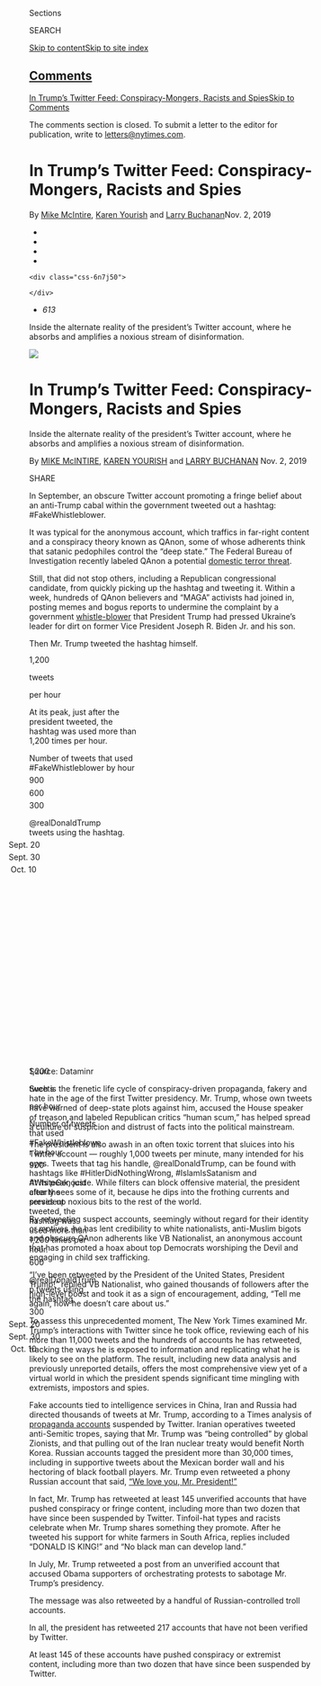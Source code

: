 <div id="app">

<div id="standalone-header">

<div class="interactive-masthead NYTAppHideMasthead css-xuu3c2 e1suatyy0">

<div class="section css-133zg39 e1suatyy2">

<div class="css-eph4ug er09x8g0">

<div class="css-6n7j50">

</div>

<span class="css-1dv1kvn">Sections</span>

<div class="css-10488qs">

<span class="css-1dv1kvn">SEARCH</span>

</div>

[Skip to content](#site-content)[Skip to site index](#site-index)

</div>

<div class="css-10698na e1huz5gh0">

</div>

</div>

</div>

<div class="css-11kjks6" role="region" data-aria-label="comments panel" tabindex="-1">

<div class="css-1h21wu5">

<div class="css-akb3vb">

<div>

<div class="css-1yip8nf">

## [Comments](#commentsContainer)

[In Trump’s Twitter Feed: Conspiracy-Mongers, Racists and Spies]()[Skip
to Comments]()

<div class="css-c32q7m">

The comments section is closed. To submit a letter to the editor for
publication, write to <letters@nytimes.com>.

</div>

</div>

<div class="css-1bxnhxc">

</div>

<div class="css-1yip8nf">

</div>

</div>

</div>

</div>

</div>

</div>

<div id="site-content" role="main">

# In Trump’s Twitter Feed: Conspiracy-Mongers, Racists and Spies

<div class="css-1vegfwe interactive-byline-container">

By [<span class="css-1baulvz" itemprop="name">Mike
McIntire</span>](https://www.nytimes.com/by/mike-mcintire),
[<span class="css-1baulvz" itemprop="name">Karen
Yourish</span>](https://www.nytimes.com/by/karen-yourish) and
[<span class="css-1baulvz last-byline" itemprop="name">Larry
Buchanan</span>](https://www.nytimes.com/by/larry-buchanan)Nov. 2, 2019

</div>

<div id="interactive-standalone-sharetools" class="css-wkcogx">

<div>

<div class="interactive-sharetools css-9z2bwm" role="toolbar" data-aria-label="Social Media Share buttons, Save button, and Comments Panel with current comment count" data-testid="share-tools">

  - 
  - 
  - 
  - 
    
    <div class="css-6n7j50">
    
    </div>

  - *<span class="css-1dtr3u3">613</span>*

</div>

</div>

</div>

Inside the alternate reality of the president’s Twitter account, where
he absorbs and amplifies a noxious stream of disinformation.

<div id="trump-twitter-disinformation" class="section css-l08pwh interactive-minimal interactive-content interactive-size-medium">

<div class="css-17ih8de interactive-body">

<div class="rad-article" data-slug="02darktweets">

<div class="rad-cover stacked-cover">

![](https://static01.nyt.com/newsgraphics/2019/10/26/trump-tweet-rad/75b9742ba425e1d2c385377566b485f4687a4c30/trumptweet.gif)

# In Trump’s Twitter Feed: Conspiracy-Mongers, Racists and Spies

Inside the alternate reality of the president’s Twitter account, where
he absorbs and amplifies a noxious stream of disinformation.

<div class="interactive-byline-container">

<span itemprop="name">By [MIKE
McINTIRE](https://www.nytimes.com/by/mike-mcintire), [KAREN
YOURISH](https://www.nytimes.com/by/karen-yourish) and [LARRY
BUCHANAN](https://www.nytimes.com/by/larry-buchanan)</span> Nov. 2, 2019

</div>

<span>SHARE</span>

</div>

<div id="container" class="rad-story-body">

In September, an obscure Twitter account promoting a fringe belief about
an anti-Trump cabal within the government tweeted out a hashtag:
\#FakeWhistleblower.

It was typical for the anonymous account, which traffics in far-right
content and a conspiracy theory known as QAnon, some of whose adherents
think that satanic pedophiles control the “deep state.” The Federal
Bureau of Investigation recently labeled QAnon a potential [domestic
terror
threat](https://news.yahoo.com/fbi-documents-conspiracy-theories-terrorism-160000507.html).

Still, that did not stop others, including a Republican congressional
candidate, from quickly picking up the hashtag and tweeting it. Within a
week, hundreds of QAnon believers and “MAGA” activists had joined in,
posting memes and bogus reports to undermine the complaint by a
government
[whistle-blower](https://www.nytimes.com/2019/09/27/podcasts/the-daily/whistleblower-complaint-trump-maguire.html?searchResultPosition=34)
that President Trump had pressed Ukraine’s leader for dirt on former
Vice President Joseph R. Biden Jr. and his son.

Then Mr. Trump tweeted the hashtag himself.

<div id="interactive-trumptweets-fakewhistleblower-chart" class="rad-interactive full_bleed story" data-slug="trumptweets-fakewhistleblower-chart">

<div class="rad-interactive-wrapper">

<div class="g-story g-freebird g-max-limit" data-preview-slug="2019-03-10-vi-freebird">

<div id="embed-fakewhistle-blower" class="g-container">

<div class="g-asset g-graphic" style="max-width: 1050px">

<div id="g-fake-whistleblower-chart-box" class="ai2html">

<div id="g-fake-whistleblower-chart-Artboard_1" class="g-artboard" style="width:960px; height:355.99992px;" data-aspect-ratio="2.697" data-min-width="960">

<div style="">

</div>

![](data:image/gif;base64,R0lGODlhCgAKAIAAAB8fHwAAACH5BAEAAAAALAAAAAAKAAoAAAIIhI+py+0PYysAOw==)

<div id="g-ai0-1" class="g-Layer_1 g-aiAbs g-aiPointText" style="top:12.2376%;margin-top:-25.6px;left:94.5669%;width:72px;">

1,200

tweets

per hour

</div>

<div id="g-ai0-2" class="g-Layer_1 g-aiAbs" style="top:19.1011%;left:50.5368%;width:20.9375%;">

At its peak, just after the president tweeted, the hashtag was used more
than 1,200 times per hour.

</div>

<div id="g-ai0-3" class="g-Layer_1 g-aiAbs" style="top:18.8202%;left:10.3858%;width:24.4792%;">

Number of tweets that used \#FakeWhistleblower by hour

</div>

<div id="g-ai0-4" class="g-Layer_1 g-aiAbs g-aiPointText" style="top:28.5859%;margin-top:-8.8px;left:94.567%;width:46px;">

900

</div>

<div id="g-ai0-5" class="g-Layer_1 g-aiAbs g-aiPointText" style="top:49.6533%;margin-top:-8.8px;left:94.567%;width:46px;">

600

</div>

<div id="g-ai0-6" class="g-Layer_1 g-aiAbs g-aiPointText" style="top:70.7207%;margin-top:-8.8px;left:94.567%;width:46px;">

300

</div>

<div id="g-ai0-7" class="g-Layer_1 g-aiAbs" style="top:70.7865%;right:62.2916%;width:18.0208%;">

@realDonaldTrump tweets using the hashtag.

</div>

<div id="g-ai0-8" class="g-Layer_1 g-aiAbs g-aiPointText" style="top:97.687%;margin-top:-8.8px;left:5.316%;margin-left:-36.5px;width:73px;">

Sept. 20

</div>

<div id="g-ai0-9" class="g-Layer_1 g-aiAbs g-aiPointText" style="top:97.687%;margin-top:-8.8px;left:43.4541%;margin-left:-36.5px;width:73px;">

Sept. 30

</div>

<div id="g-ai0-10" class="g-Layer_1 g-aiAbs g-aiPointText" style="top:97.687%;margin-top:-8.8px;left:81.6964%;margin-left:-33px;width:66px;">

Oct. 10

</div>

</div>

<div id="g-fake-whistleblower-chart-Artboard_1_copy" class="g-artboard" style="max-width: 300px;max-height: 360px" data-aspect-ratio="0.832" data-min-width="0" data-max-width="959">

<div style="padding: 0 0 120.1439% 0;">

</div>

![](data:image/gif;base64,R0lGODlhCgAKAIAAAB8fHwAAACH5BAEAAAAALAAAAAAKAAoAAAIIhI+py+0PYysAOw==)

<div id="g-ai1-1" class="g-Layer_1 g-aiAbs g-aiPointText" style="top:11.6103%;margin-top:-23.8px;left:83.263%;width:68px;">

1,200

tweets

per hour

</div>

<div id="g-ai1-2" class="g-Layer_1 g-aiAbs" style="top:5.2715%;left:0.0333%;width:43%;">

Number of tweets that used \#FakeWhistleblower by hour

</div>

<div id="g-ai1-3" class="g-Layer_1 g-aiAbs g-aiPointText" style="top:28.0905%;margin-top:-8.2px;left:83.263%;width:44px;">

900

</div>

<div id="g-ai1-4" class="g-Layer_1 g-aiAbs" style="top:26.9122%;left:0.0333%;width:37.6667%;">

At its peak, just after the president tweeted, the hashtag was used more
than 1,200 times per hour.

</div>

<div id="g-ai1-5" class="g-Layer_1 g-aiAbs g-aiPointText" style="top:48.8989%;margin-top:-8.2px;left:83.263%;width:44px;">

600

</div>

<div id="g-ai1-6" class="g-Layer_1 g-aiAbs" style="top:66.5868%;left:0.0333%;width:39.6667%;">

@realDonaldTrump tweets using the hashtag.

</div>

<div id="g-ai1-7" class="g-Layer_1 g-aiAbs g-aiPointText" style="top:69.7072%;margin-top:-8.2px;left:83.263%;width:44px;">

300

</div>

<div id="g-ai1-8" class="g-Layer_1 g-aiAbs g-aiPointText" style="top:96.4858%;margin-top:-8.8px;left:8.8411%;margin-left:-36.5px;width:73px;">

Sept. 20

</div>

<div id="g-ai1-9" class="g-Layer_1 g-aiAbs g-aiPointText" style="top:96.4858%;margin-top:-8.8px;left:49.3708%;margin-left:-36.5px;width:73px;">

Sept. 30

</div>

<div id="g-ai1-10" class="g-Layer_1 g-aiAbs g-aiPointText" style="top:96.4858%;margin-top:-8.8px;left:90.0104%;margin-left:-33px;width:66px;">

Oct. 10

</div>

</div>

</div>

</div>

</div>

</div>

<div class="rad-caption">

Source: Dataminr

</div>

</div>

</div>

Such is the frenetic life cycle of conspiracy-driven propaganda, fakery
and hate in the age of the first Twitter presidency. Mr. Trump, whose
own tweets have warned of deep-state plots against him, accused the
House speaker of treason and labeled Republican critics “human scum,”
has helped spread a culture of suspicion and distrust of facts into the
political mainstream.

The president is also awash in an often toxic torrent that sluices into
his Twitter account — roughly 1,000 tweets per minute, many intended for
his eyes. Tweets that tag his handle, @realDonaldTrump, can be found
with hashtags like \#HitlerDidNothingWrong, \#IslamIsSatanism and
\#WhiteGenocide. While filters can block offensive material, the
president clearly sees some of it, because he dips into the frothing
currents and serves up noxious bits to the rest of the world.

By retweeting suspect accounts, seemingly without regard for their
identity or motives, he has lent credibility to white nationalists,
anti-Muslim bigots and obscure QAnon adherents like VB Nationalist, an
anonymous account that has promoted a hoax about top Democrats
worshiping the Devil and engaging in child sex trafficking.

<div class="g-ad rad-ad-wrapper">

<div class="place-ad" data-slot-id="mid5" data-position="mid">

</div>

</div>

“I’ve been retweeted by the President of the United States, President
Trump\!” replied VB Nationalist, who gained thousands of followers after
the high-level boost and took it as a sign of encouragement, adding,
“Tell me again, how he doesn’t care about us.”

To assess this unprecedented moment, The New York Times examined Mr.
Trump’s interactions with Twitter since he took office, reviewing each
of his more than 11,000 tweets and the hundreds of accounts he has
retweeted, tracking the ways he is exposed to information and
replicating what he is likely to see on the platform. The result,
including new data analysis and previously unreported details, offers
the most comprehensive view yet of a virtual world in which the
president spends significant time mingling with extremists, impostors
and spies.

Fake accounts tied to intelligence services in China, Iran and Russia
had directed thousands of tweets at Mr. Trump, according to a Times
analysis of [propaganda
accounts](https://about.twitter.com/en_us/values/elections-integrity.html#data)
suspended by Twitter. Iranian operatives tweeted anti-Semitic tropes,
saying that Mr. Trump was “being controlled” by global Zionists, and
that pulling out of the Iran nuclear treaty would benefit North Korea.
Russian accounts tagged the president more than 30,000 times, including
in supportive tweets about the Mexican border wall and his hectoring of
black football players. Mr. Trump even retweeted a phony Russian account
that said, [“We love you, Mr.
President\!”](https://www.tennessean.com/story/news/politics/2017/10/18/twitter-suspends-fake-tennessee-gop-account-later-linked-russian-troll-farm/776937001/)

In fact, Mr. Trump has retweeted at least 145 unverified accounts that
have pushed conspiracy or fringe content, including more than two dozen
that have since been suspended by Twitter. Tinfoil-hat types and racists
celebrate when Mr. Trump shares something they promote. After he tweeted
his support for white farmers in South Africa, replies included “DONALD
IS KING\!” and “No black man can develop land.”

<div id="interactive-trumptweets-rt-accounts" class="rad-interactive full_bleed story" data-slug="trumptweets-rt-accounts">

<div class="rad-interactive-wrapper">

<div class="g-story g-freebird g-max-limit" data-preview-slug="2019-03-10-vi-freebird">

<div id="embed-rts" class="g-container">

<div id="g-scrolltweets" class="g-asset g-scrollingslides g-asset-width-large" style="">

<div class="g-scrollinggraphic_wrapper g-scrollingtype-scrollingslides g-align-bottom g-theme-blackonwhite g-stepper-stepper g-scrollingslides-effect-fade g-fullheight-nofullheight" data-_scrollinggraphic_type="scrollingslides" data-_scrollinggraphic_debug="false" data-_scrollinggraphic_autoactivate="true" data-_scrollinggraphic_disableafter="false" data-_scrollinggraphic_trigger="80%" data-_scrollinggraphic_align="bottom" data-_scrollinggraphic_theme="blackonwhite" data-_scrollinggraphic_stepper="true" data-_scrollingslides_duration="false" data-_scrollingslides_effect="fade" data-_scrollingslides_ratio="0" data-_scrollingslides_fullheight="false">

<div class="g-scrollinggraphic_items">

<div id="g-scrolltweets-item-0" class="g-scrollinggraphic_item g-scrollinggraphic_item-0" data-_scrollingslides_hasfragment="true" data-_scrollingslides_hasimage="false">

<div class="g-scrollinggraphic_copy">

In July, Mr. Trump retweeted a post from an unverified account that
accused Obama supporters of orchestrating protests to sabotage Mr.
Trump’s presidency.

</div>

</div>

<div id="g-scrolltweets-item-1" class="g-scrollinggraphic_item g-scrollinggraphic_item-1" data-_scrollingslides_hasfragment="true" data-_scrollingslides_hasimage="false">

<div class="g-scrollinggraphic_copy">

The message was also retweeted by a handful of Russian-controlled troll
accounts.

</div>

</div>

<div id="g-scrolltweets-item-2" class="g-scrollinggraphic_item g-scrollinggraphic_item-2" data-_scrollingslides_hasfragment="true" data-_scrollingslides_hasimage="false">

<div class="g-scrollinggraphic_copy">

In all, the president has retweeted 217 accounts that have not been
verified by Twitter.

</div>

</div>

<div id="g-scrolltweets-item-3" class="g-scrollinggraphic_item g-scrollinggraphic_item-3" data-_scrollingslides_hasfragment="true" data-_scrollingslides_hasimage="false">

<div class="g-scrollinggraphic_copy">

At least 145 of these accounts have pushed conspiracy or extremist
content, including more than two dozen that have since been suspended by
Twitter.

</div>

</div>

</div>

<div class="g-scrollinggraphic_sticky">

<div class="g-scrollinggraphic_graphic">

<div class="g-scrollingslides_slides">

<div class="g-scrollingslides_slideposition g-dependents">

<div class="g-scrollingslides_slide g-dependent" type="graphic">

<div class="g-asset_inner">

<div id="g-rt-big-to-small-step1-box" class="ai2html">

<div id="g-rt-big-to-small-step1-960" class="g-artboard" style="min-width: 960px;" data-aspect-ratio="1.371" data-min-width="960">

<div style="padding: 0 0 72.9167% 0;">

</div>

![](data:image/gif;base64,R0lGODlhCgAKAIAAAB8fHwAAACH5BAEAAAAALAAAAAAKAAoAAAIIhI+py+0PYysAOw==)

</div>

<div id="g-rt-big-to-small-step1-600" class="g-artboard" style="max-width: 959px;max-height: 959px" data-aspect-ratio="1" data-min-width="0" data-max-width="959">

<div style="padding: 0 0 100% 0;">

</div>

![](data:image/gif;base64,R0lGODlhCgAKAIAAAB8fHwAAACH5BAEAAAAALAAAAAAKAAoAAAIIhI+py+0PYysAOw==)

</div>

</div>

</div>

</div>

<div class="g-scrollingslides_slide g-dependent" type="graphic">

<div class="g-asset_inner">

<div id="g-rt-big-to-small-step2-box" class="ai2html">

<div id="g-rt-big-to-small-step2-960" class="g-artboard" style="min-width: 960px;" data-aspect-ratio="1.369" data-min-width="960">

<div style="padding: 0 0 73.0208% 0;">

</div>

![](data:image/gif;base64,R0lGODlhCgAKAIAAAB8fHwAAACH5BAEAAAAALAAAAAAKAAoAAAIIhI+py+0PYysAOw==)

</div>

<div id="g-rt-big-to-small-step2-600" class="g-artboard" style="max-width: 959px;max-height: 959px" data-aspect-ratio="1" data-min-width="0" data-max-width="959">

<div style="padding: 0 0 100% 0;">

</div>

![](data:image/gif;base64,R0lGODlhCgAKAIAAAB8fHwAAACH5BAEAAAAALAAAAAAKAAoAAAIIhI+py+0PYysAOw==)

</div>

</div>

</div>

</div>

<div class="g-scrollingslides_slide g-dependent" type="graphic">

<div class="g-asset_inner">

<div id="g-rt-big-to-small-step3-box" class="ai2html">

<div id="g-rt-big-to-small-step3-960" class="g-artboard" style="min-width: 960px;" data-aspect-ratio="1.371" data-min-width="960">

<div style="padding: 0 0 72.9167% 0;">

</div>

![](data:image/gif;base64,R0lGODlhCgAKAIAAAB8fHwAAACH5BAEAAAAALAAAAAAKAAoAAAIIhI+py+0PYysAOw==)

</div>

<div id="g-rt-big-to-small-step3-600" class="g-artboard" style="max-width: 959px;max-height: 959px" data-aspect-ratio="1" data-min-width="0" data-max-width="959">

<div style="padding: 0 0 100% 0;">

</div>

![](data:image/gif;base64,R0lGODlhCgAKAIAAAB8fHwAAACH5BAEAAAAALAAAAAAKAAoAAAIIhI+py+0PYysAOw==)

</div>

</div>

</div>

</div>

<div class="g-scrollingslides_slide g-dependent" type="graphic">

<div class="g-asset_inner">

<div id="g-rt-big-to-small-step4-box" class="ai2html">

<div id="g-rt-big-to-small-step4-960" class="g-artboard" style="min-width: 960px;" data-aspect-ratio="1.371" data-min-width="960">

<div style="padding: 0 0 72.9167% 0;">

</div>

![](data:image/gif;base64,R0lGODlhCgAKAIAAAB8fHwAAACH5BAEAAAAALAAAAAAKAAoAAAIIhI+py+0PYysAOw==)

</div>

<div id="g-rt-big-to-small-step4-600" class="g-artboard" style="max-width: 959px;max-height: 959px" data-aspect-ratio="1" data-min-width="0" data-max-width="959">

<div style="padding: 0 0 100% 0;">

</div>

![](data:image/gif;base64,R0lGODlhCgAKAIAAAB8fHwAAACH5BAEAAAAALAAAAAAKAAoAAAIIhI+py+0PYysAOw==)

</div>

</div>

</div>

</div>

</div>

</div>

</div>

  - 
  - 
  - 
  - 

</div>

</div>

</div>

</div>

</div>

<div class="rad-caption">

</div>

</div>

</div>

The president gets some of his questionable material on Twitter from the
47 accounts he follows that show up in his feed, a [curated
timeline](https://help.twitter.com/en/using-twitter/twitter-timeline) of
tweets that come mostly from his family, celebrities, Fox News hosts and
Republican politicians, some of whom in turn follow Twitter accounts
that promote QAnon or express anti-Islam or white nationalist views.

QAnon-related accounts have potentially migrated to the president’s
iPhone courtesy of retweets by [Donald Trump
Jr.](https://twitter.com/DonaldJTrumpJr?ref_src=twsrc%5Egoogle%7Ctwcamp%5Eserp%7Ctwgr%5Eauthor),
the Fox News anchor [Maria
Bartiromo](https://www.foxbusiness.com/person/b/maria-bartiromo) and the
conservative commentator [Eric
Bolling](https://static.macmillan.com/static/smp/eric-bolling/), all of
whom Mr. Trump follows. The younger Mr. Trump has also retweeted Russian
intelligence operatives pushing divisive stories about immigration and
voter fraud.

<div id="interactive-ten_gop_embed" class="rad-interactive large story" data-slug="ten_gop_embed">

<div class="rad-interactive-wrapper">

<div class="g-story g-freebird g-max-limit" data-preview-slug="2019-03-10-vi-freebird">

<div id="embed-ten-gop" class="g-container">

<div class="g-asset g-graphic" style="max-width: 1050px">

<div id="g-ten_gop-box" class="ai2html">

<div id="g-ten_gop-Artboard_1" class="g-artboard" style="width:600px; height:380px;" data-aspect-ratio="1.579" data-min-width="600">

<div style="">

</div>

![](data:image/gif;base64,R0lGODlhCgAKAIAAAB8fHwAAACH5BAEAAAAALAAAAAAKAAoAAAIIhI+py+0PYysAOw==)

<div id="g-ai0-1" class="g-Layer_1 g-aiAbs" style="top:2.3684%;left:53%;margin-left:-28.8333%;width:57.6667%;">

Mr. Trump retweeted the account @10\_gop, which was run by Russian
intelligence and was later banned by Twitter.

</div>

</div>

<div id="g-ten_gop-Artboard_1_copy" class="g-artboard" style="max-width: 325px;max-height: 423px" data-aspect-ratio="0.768" data-min-width="0" data-max-width="599">

<div style="padding: 0 0 130.1538% 0;">

</div>

![](data:image/gif;base64,R0lGODlhCgAKAIAAAB8fHwAAACH5BAEAAAAALAAAAAAKAAoAAAIIhI+py+0PYysAOw==)

<div id="g-ai1-1" class="g-Layer_1 g-aiAbs" style="top:2.3641%;left:50%;margin-left:-35.6923%;width:71.3846%;">

Mr. Trump retweeted the account @10\_gop, which was run by Russian
intelligence and was later banned by Twitter.

</div>

</div>

</div>

</div>

</div>

</div>

<div class="rad-caption">

Source: Twitter

</div>

</div>

</div>

Trolls and fringe elements quickly figured out that the best way to
reach Mr. Trump is to appeal to his ego. Last year, an anonymous account
with a profile photo of the actor Kurt Russell and posts promoting QAnon
tagged Mr. Trump in a tweet, declaring, “You’re the greatest President
of my lifetime, Sir.” It was not really Mr. Russell, but Mr. Trump
retweeted it with a “Thank you\!,” helping the account add 2,900
followers that day, before Twitter eventually suspended it.

<div class="g-ad rad-ad-wrapper">

<div class="place-ad" data-slot-id="mid6" data-position="mid">

</div>

</div>

Authentic or not, the most fervent MAGA and QAnon accounts — at least
23,000 of his followers have QAnon references in their profiles — form a
dependable Greek chorus that exploits the tricks of the medium to
amplify the president’s message. Mr. Trump benefits from the activism of
his online supporters and the platform’s algorithms, which tend to
reward the most partisan content within digital communities.

But the constant exposure to the worst elements of social media poses
risks. [Clint Watts](https://www.fpri.org/contributor/clint-watts/), a
former F.B.I. agent and a cybersecurity expert who studies propaganda
campaigns on social media, said the time Mr. Trump spent on Twitter
“gives you an amazing opportunity to game the president.”

“You are very clearly capable of using Twitter to entice and influence
this president,” he said. “You can distort the guy’s views from your
house.”

<div id="interactive-trump-feed" class="rad-interactive small story" data-slug="trump-feed">

<div class="rad-interactive-wrapper">

<div class="g-story g-freebird g-max-limit" data-preview-slug="2019-03-10-vi-freebird">

<div class="g-asset g-svelte g-asset-width-bleed" style="">

<div class="g-svelte" data-component="1">

<div class="svelte-j655b0" slot="background">

<div class="background svelte-nv23fj">

<div class="phone-container svelte-nv23fj">

<div class="phone svelte-nv23fj">

<div class="viewport svelte-nv23fj">

<div>

<span class="retweet svelte-7lznvq" style="background-image: url(https://static01.nyt.com/newsgraphics/2019/10/11/trump-feed-dynamic/1c32f8a7df2eca3a6211f6e7fae2366d14ba7834/rt-icon.png);">Ann
Coulter Retweeted</span>

<span class="avatar svelte-7lznvq">
![](https://static01.nyt.com/newsgraphics/2019/10/11/trump-feed-dynamic/1c32f8a7df2eca3a6211f6e7fae2366d14ba7834/images/users/JaydaBF.jpg)
</span>

## Jayda Fransen <span class="small">@JaydaBF</span>

<div class="tweet-content svelte-7lznvq">

VIDEO: Muslim Destroys a Statue of Virgin Mary\!

</div>

<div class="tweet-media svelte-7lznvq">

![](https://static01.nyt.com/newsgraphics/2019/10/11/trump-feed-dynamic/1c32f8a7df2eca3a6211f6e7fae2366d14ba7834/images/jaydabf-virgin-mary.jpg)

</div>

<div class="buttons">

</div>

</div>

<div>

<span class="retweet svelte-7lznvq" style="background-image: url(https://static01.nyt.com/newsgraphics/2019/10/11/trump-feed-dynamic/1c32f8a7df2eca3a6211f6e7fae2366d14ba7834/rt-icon.png);">Ann
Coulter Retweeted</span>

<span class="avatar svelte-7lznvq">
![](https://static01.nyt.com/newsgraphics/2019/10/11/trump-feed-dynamic/1c32f8a7df2eca3a6211f6e7fae2366d14ba7834/images/users/JaydaBF.jpg)
</span>

## Jayda Fransen <span class="small">@JaydaBF</span>

<div class="tweet-content svelte-7lznvq">

VIDEO: Islamist mob pushes teenage boy off roof and beats him to death\!

</div>

<div class="tweet-media svelte-7lznvq">

![](https://static01.nyt.com/newsgraphics/2019/10/11/trump-feed-dynamic/1c32f8a7df2eca3a6211f6e7fae2366d14ba7834/images/jaydabf-boy-roof.jpg)

</div>

<div class="buttons">

</div>

</div>

<div>

<span class="retweet svelte-7lznvq" style="background-image: url(https://static01.nyt.com/newsgraphics/2019/10/11/trump-feed-dynamic/1c32f8a7df2eca3a6211f6e7fae2366d14ba7834/rt-icon.png);">Ann
Coulter Retweeted</span>

<span class="avatar svelte-7lznvq">
![](https://static01.nyt.com/newsgraphics/2019/10/11/trump-feed-dynamic/1c32f8a7df2eca3a6211f6e7fae2366d14ba7834/images/users/JaydaBF.jpg)
</span>

## Jayda Fransen <span class="small">@JaydaBF</span>

<div class="tweet-content svelte-7lznvq">

VIDEO: Muslim migrant beats up Dutch boy on crutches\!

</div>

<div class="tweet-media svelte-7lznvq">

![](https://static01.nyt.com/newsgraphics/2019/10/11/trump-feed-dynamic/1c32f8a7df2eca3a6211f6e7fae2366d14ba7834/images/jaydabf-crutches.jpg)

</div>

<div class="buttons">

</div>

</div>

<div>

<span class="retweet svelte-7lznvq" style="background-image: url(https://static01.nyt.com/newsgraphics/2019/10/11/trump-feed-dynamic/1c32f8a7df2eca3a6211f6e7fae2366d14ba7834/rt-icon.png);">Ronna
McDaniel Retweeted</span>

<span class="avatar svelte-7lznvq">
![](https://static01.nyt.com/newsgraphics/2019/10/11/trump-feed-dynamic/1c32f8a7df2eca3a6211f6e7fae2366d14ba7834/images/users/DonaldJTrumpJr.jpg)
</span>

## Donald Trump Jr. <span class="small">@DonaldJTrumpJr</span>

<div class="tweet-content svelte-7lznvq">

My latest OP-Ed on Tech Censorship check it out and RT. Conservatives
face a tough fight as Big Tech's censorship expands | TheHill

</div>

<div class="buttons">

</div>

</div>

<div>

<span class="retweet svelte-7lznvq" style="background-image: url(https://static01.nyt.com/newsgraphics/2019/10/11/trump-feed-dynamic/1c32f8a7df2eca3a6211f6e7fae2366d14ba7834/rt-icon.png);">Lara
Trump Retweeted</span>

<span class="avatar svelte-7lznvq">
![](https://static01.nyt.com/newsgraphics/2019/10/11/trump-feed-dynamic/1c32f8a7df2eca3a6211f6e7fae2366d14ba7834/images/users/jepence.jpg)
</span>

## John Pence <span class="small">@jepence</span>

<div class="tweet-content svelte-7lznvq">

[@TeamTrump](https://www.twitter.com/TeamTrump) and
[@GOP](https://www.twitter.com/GOP) are working hard for all Americans.
Thank you [@AmbrosioU23](https://www.twitter.com/AmbrosioU23) of
[@AlPuntoFL](https://www.twitter.com/AlPuntoFL) for allowing me to share
this message in Español.
[\#Trump2020](https://twitter.com/search?q=%23Trump2020)

</div>

<div class="buttons">

</div>

</div>

<div>

<span class="avatar svelte-7lznvq">
![](https://static01.nyt.com/newsgraphics/2019/10/11/trump-feed-dynamic/1c32f8a7df2eca3a6211f6e7fae2366d14ba7834/images/users/WhiteHouse.jpg)
</span>

## The White House <span class="small">@WhiteHouse</span>

<div class="tweet-content svelte-7lznvq">

Americans deserve to know who is trying to come into our country.

</div>

<div class="tweet-media svelte-7lznvq">

![](https://pbs.twimg.com/media/D15VlrvXgAANvUB.jpg)

</div>

<div class="buttons">

</div>

</div>

<div>

<span class="avatar svelte-7lznvq">
![](https://static01.nyt.com/newsgraphics/2019/10/11/trump-feed-dynamic/1c32f8a7df2eca3a6211f6e7fae2366d14ba7834/images/users/seanhannity.jpg)
</span>

## Sean Hannity <span class="small">@seanhannity</span>

<div class="tweet-content svelte-7lznvq">

KEVIN McCARTHY: GOP Lawmakers ‘Destroyed’ Impeachment Inquiry Witness
Claims ‘In 90 Seconds’

</div>

<div class="buttons">

</div>

</div>

<div>

<span class="avatar svelte-7lznvq">
![](https://static01.nyt.com/newsgraphics/2019/10/11/trump-feed-dynamic/1c32f8a7df2eca3a6211f6e7fae2366d14ba7834/images/users/tuckercarlson.jpg)
</span>

## Tucker Carlson <span class="small">@tuckercarlson</span>

<div class="tweet-content svelte-7lznvq">

TONIGHT: Tucker Carlson Tonight confronted Nancy Pelosi about the Russia
Hoax + Tucker’s exclusive interview with Donald Trump Jr. see you at 8pm
EST\!

</div>

<div class="buttons">

</div>

</div>

<div>

<span class="avatar svelte-7lznvq">
![](https://static01.nyt.com/newsgraphics/2019/10/11/trump-feed-dynamic/1c32f8a7df2eca3a6211f6e7fae2366d14ba7834/images/users/IngrahamAngle.jpg)
</span>

## Laura Ingraham <span class="small">@IngrahamAngle</span>

<div class="tweet-content svelte-7lznvq">

Totally agree—a sign of weakness would be a trigger-happy reaction to
the drone strike.
[@realDonaldTrump](https://www.twitter.com/realDonaldTrump)’s right.

</div>

<div class="quote-tweet svelte-7lznvq">

<span class="avatar svelte-7lznvq">
![](https://static01.nyt.com/newsgraphics/2019/10/11/trump-feed-dynamic/1c32f8a7df2eca3a6211f6e7fae2366d14ba7834/images/users/realDonaldTrump.jpg)
</span>

## Donald J. Trump <span class="small">@realDonaldTrump</span>

<div class="tweet-content svelte-7lznvq">

No Lindsey, it was a sign of strength that some people just don’t
understand\!

</div>

<div class="buttons">

</div>

</div>

<div class="buttons">

</div>

</div>

<div>

<span class="retweet svelte-7lznvq" style="background-image: url(https://static01.nyt.com/newsgraphics/2019/10/11/trump-feed-dynamic/1c32f8a7df2eca3a6211f6e7fae2366d14ba7834/rt-icon.png);">Jesse
Watters Retweeted</span>

<span class="avatar svelte-7lznvq">
![](https://static01.nyt.com/newsgraphics/2019/10/11/trump-feed-dynamic/1c32f8a7df2eca3a6211f6e7fae2366d14ba7834/images/users/Mediaite.jpg)
</span>

## Mediaite <span class="small">@Mediaite</span>

<div class="tweet-content svelte-7lznvq">

Fox News' Jesse Watters: ’So Irresponsible' of the Media to Link Actions
of ‘Lunatic’ Shooter to Trump

</div>

<div class="buttons">

</div>

</div>

<div>

<span class="avatar svelte-7lznvq">
![](https://static01.nyt.com/newsgraphics/2019/10/11/trump-feed-dynamic/1c32f8a7df2eca3a6211f6e7fae2366d14ba7834/images/users/WhiteHouse.jpg)
</span>

## The White House <span class="small">@WhiteHouse</span>

<div class="tweet-content svelte-7lznvq">

Drug overdoses are now the leading cause of death for Americans under
the age of 55. Our southern border has become the main entry point for
these lethal drugs. The crisis on our border doesn't stay there. It is a
crisis across our nation.

</div>

<div class="tweet-media svelte-7lznvq">

![](https://pbs.twimg.com/media/D15NuUmWwAIFxVG.png)

</div>

<div class="buttons">

</div>

</div>

<div>

<span class="retweet svelte-7lznvq" style="background-image: url(https://static01.nyt.com/newsgraphics/2019/10/11/trump-feed-dynamic/1c32f8a7df2eca3a6211f6e7fae2366d14ba7834/rt-icon.png);">Diamond
and Silk® Retweeted</span>

<span class="avatar svelte-7lznvq">
![](https://static01.nyt.com/newsgraphics/2019/10/11/trump-feed-dynamic/1c32f8a7df2eca3a6211f6e7fae2366d14ba7834/images/users/LaraLeaTrump.jpg)
</span>

## Lara Trump <span class="small">@LaraLeaTrump</span>

<div class="tweet-content svelte-7lznvq">

We
[\#StandWithJeanine](https://twitter.com/search?q=%23StandWithJeanine)
[@JudgeJeanine](https://www.twitter.com/JudgeJeanine)

</div>

<div class="quote-tweet svelte-7lznvq">

<span class="avatar svelte-7lznvq">
![](https://static01.nyt.com/newsgraphics/2019/10/11/trump-feed-dynamic/1c32f8a7df2eca3a6211f6e7fae2366d14ba7834/images/users/EricTrump.jpg)
</span>

## Eric Trump <span class="small">@EricTrump</span>

<div class="tweet-content svelte-7lznvq">

I have known [@JudgeJeanine](https://www.twitter.com/JudgeJeanine) for
nearly 30 years. She is an amazing person and talent. This is nothing
more than manufactured outrage intended to silence conservative voice.
Frankly it’s very sad.

</div>

<div class="buttons">

</div>

</div>

<div class="buttons">

</div>

</div>

<div>

<span class="avatar svelte-7lznvq">
![](https://static01.nyt.com/newsgraphics/2019/10/11/trump-feed-dynamic/1c32f8a7df2eca3a6211f6e7fae2366d14ba7834/images/users/BiglyPrez.jpg)
</span>

## Donald J. Trumpᵖᵃʳᵒᵈʸ <span class="small">@BiglyPrez</span>

<div class="tweet-content svelte-7lznvq">

Regardless of what the Mueller report shows,
[@realDonaldTrump](https://www.twitter.com/realDonaldTrump) is still the
worst president in history.

</div>

<div class="buttons">

</div>

</div>

<div>

<span class="avatar svelte-7lznvq">
![](https://static01.nyt.com/newsgraphics/2019/10/11/trump-feed-dynamic/1c32f8a7df2eca3a6211f6e7fae2366d14ba7834/images/users/AmneUfll.jpg)
</span>

## Ufll Amne <span class="small">@AmneUfll</span>

<div class="tweet-content svelte-7lznvq">

[@realDonaldTrump](https://www.twitter.com/realDonaldTrump) Keep up the
good work President Trump. Now can we please adress the white genocide
that is happening in this country and the west? I cant believe all of
the durogatory messages here. These disgusting people are anti-white,
anti-west, and anti-christian. Reverse the replacement.

</div>

<div class="buttons">

</div>

</div>

<div>

<span class="avatar svelte-7lznvq">
![](https://static01.nyt.com/newsgraphics/2019/10/11/trump-feed-dynamic/1c32f8a7df2eca3a6211f6e7fae2366d14ba7834/images/users/RCWFAMERICAN.jpg)
</span>

## OffTheGrid <span class="small">@RCWFAMERICAN</span>

<div class="tweet-content svelte-7lznvq">

If [@realDonaldTrump](https://www.twitter.com/realDonaldTrump) Says No
Muslim Or Illegal is Allowed To Run For Political Office, Would You
Support Him?

</div>

<div class="buttons">

</div>

</div>

<div>

<span class="avatar svelte-7lznvq">
![](https://static01.nyt.com/newsgraphics/2019/10/11/trump-feed-dynamic/1c32f8a7df2eca3a6211f6e7fae2366d14ba7834/images/users/GodChoseTrump77.jpg)
</span>

## TrumpLover2020 <span class="small">@GodChoseTrump77</span>

<div class="tweet-content svelte-7lznvq">

[@realDonaldTrump](https://www.twitter.com/realDonaldTrump) God bless
you and your beautiful family Sir. Enjoy your weekend. You deserve it.
Please get some rest. The best is yet to come. Prayers for your
continued safety and strength. We love you.
[\#BestPresidentEver](https://twitter.com/search?q=%23BestPresidentEver)

</div>

<div class="buttons">

</div>

</div>

<div>

<span class="avatar svelte-7lznvq">
![](https://static01.nyt.com/newsgraphics/2019/10/11/trump-feed-dynamic/1c32f8a7df2eca3a6211f6e7fae2366d14ba7834/images/users/WhiteGenocideTM.jpg)
</span>

## Donald Trumpovitz <span class="small">@WhiteGenocideTM</span>

<div class="tweet-content svelte-7lznvq">

"WhiteGenocideTM:
[@realDonaldTrump](https://www.twitter.com/realDonaldTrump) Poor Jeb. I
could've sworn I saw him outside Trump Tower the other day\!"

</div>

<div class="buttons">

</div>

</div>

<div>

<span class="retweet svelte-7lznvq" style="background-image: url(https://static01.nyt.com/newsgraphics/2019/10/11/trump-feed-dynamic/1c32f8a7df2eca3a6211f6e7fae2366d14ba7834/rt-icon.png);">Gary
Player Retweeted</span>

<span class="avatar svelte-7lznvq">
![](https://static01.nyt.com/newsgraphics/2019/10/11/trump-feed-dynamic/1c32f8a7df2eca3a6211f6e7fae2366d14ba7834/images/users/THEPLAYERSChamp.jpg)
</span>

## \#THEPLAYERS <span class="small">@THEPLAYERSChamp</span>

<div class="tweet-content svelte-7lznvq">

History. Made. [@McIlroyRory](https://www.twitter.com/McIlroyRory) is
THE PLAYERS Champion 2019.

</div>

<div class="buttons">

</div>

</div>

</div>

</div>

</div>

</div>

</div>

<div class="svelte-j655b0" slot="foreground">

<div class="section svelte-j655b0">

Mr. Trump retweeted three videos from a British far-right figure in 2017
purportedly showing Muslims committing acts of violence. Each of the
videos was either highly misleading or was posted with a false
description. The account had been retweeted by Ann Coulter, whom he
followed on Twitter at the time.

</div>

<div class="section svelte-j655b0">

The president follows several Fox News commentators, who provide a
constant stream of support for him and attacks against his opponents.

</div>

<div class="section svelte-j655b0">

His mentions contain thousands of messages like these every day — a
near-infinite supply of tweets attacking him, promoting extremist
conspiracy theories and proclaiming support for him.

</div>

</div>

</div>

</div>

</div>

<div class="rad-caption">

</div>

</div>

</div>

Since the dawn of the internet, the nation’s leaders have been largely
sheltered from the storm of disinformation and bile that churns on its
fringes. Social media barely existed during Bill Clinton’s presidency,
George W. Bush’s reference to “the Google” betrayed his unfamiliarity
and Barack Obama chafed at being [denied an
iPhone](https://fortune.com/2016/06/10/president-obamas-new-smartphone-is-more-like-a-toddler-phone/)
but agreed to it.

But with the arrival of Mr. Trump in the Oval Office, Twitter managed to
connect the ultimate seat of power to the darkest corners of the web for
the first time. There is little evidence that Mr. Trump harbors concerns
about promoting accounts that traffic in fake or inflammatory material.

The White House declined to comment for this article and turned down an
interview request with the president. But at a White House “[social
media
summit](https://www.nytimes.com/2019/07/11/us/politics/white-house-social-media-summit.html?searchResultPosition=2)”
in July that brought together far-right activists and provocateurs, Mr.
Trump expressed appreciation for the fodder he sampled on Twitter.

“The crap that you think of,” he said, “is unbelievable.”

#### <span>Mastering the Craft</span>

The path to \#FakeWhistleblower stretches back to a seminal conspiracy
theory in Trump World: \#FakeBirthCertificate.

Mr. Trump’s [campaign to sow
doubts](https://www.theguardian.com/us-news/video/2016/sep/16/donald-trump-barack-obama-birther-theory-video)
about Mr. Obama’s birthplace, as he was considering running for
president himself in 2012, showcased his talent for propagating a useful
lie. It also overlapped with his growing presence on Twitter.

When his account was created in 2009, the three-year-old platform was
just beginning to extend its reach beyond a community of journalists,
techies and other early adopters. Over time, as high-profile public
figures joined and Twitter allowed for longer messages, its influence
grew as a forum for people to comment in real time about live events,
world leaders to make official pronouncements and celebrities to
interact with fans. Twitter said [earlier this
year](https://www.washingtonpost.com/technology/2019/02/07/twitter-reveals-its-daily-active-user-numbers-first-time/)
that it had 126 million daily active users.

<div class="g-ad rad-ad-wrapper">

<div class="place-ad" data-slot-id="mid7" data-position="mid">

</div>

</div>

For Mr. Trump, a Twitter account quickly proved useful for promoting
himself, sounding off about politics and, eventually, amplifying his
attacks on Mr. Obama. By the time he started tweeting the birther smear
in November 2011, his fans had already been doing the same, creating
memes and hashtags like \#FakeBirthCertificate, first used for that
purpose in April 2011 by a supporter who cited Mr. Trump in the tweet.

After Mr. Trump started [tweeting on his
own](https://www.politico.com/story/2018/12/20/oh-no-the-day-trump-learned-to-tweet-1070789)
in early 2013 — he previously had help from an assistant — he was soon
recycling misinformation. He retweeted an anti-Obama account that had
tweeted at him, “The birth certificate that you forced Obama to show is
a computer generated forgery.” And he [spun
conspiracies](https://twitter.com/realdonaldtrump/status/411247268763676673?lang=en)
within conspiracies, tweeting: “How amazing, the State Health Director
who verified copies of Obama’s ‘birth certificate’ died in plane crash
today. All others lived.”

Mr. Trump’s experience using Mr. Obama as a punching bag made him adept
at weaponizing what he found on Twitter when he decided to run for
president. As his following grew, so did his ability to give prominence
to objectionable material and — intentionally or not — those responsible
for it.

In early 2016, he twice retweeted an obscure [white supremacist
account,](https://www.cnn.com/2016/01/22/politics/donald-trump-retweet-white-genocide/index.html)
@WhiteGenocideTM, that had directed a tweet at him ridiculing Jeb Bush,
an opponent in the Republican primary. The since-suspended account,
which regularly posted neo-Nazi propaganda and listed its location as
“Jewmerica,” gained hundreds of followers in the days after Mr.
Trump’s retweets.

By the time he faced off against Hillary Clinton, a perfect storm had
coalesced on a more polarized and partisan Twitter — bringing together
activists and trolls practiced at spreading conspiracy theories and
hate, and Russian intelligence operatives seeking to foment discord. A
how-to manual titled “[Advanced Meme
Warfare](https://medium.com/@erin_gallagher/advanced-meme-warfare-july-6-2016-cw-5f9287ef36cd)”
circulated online with instructions for creating material to help the
Trump campaign by trashing the Clintons.

“The idea is to stack up so much doubt, emotional appeals, and
circumstantial evidence ON TOP of facts that we create a landslide of
anti-Hill sentiment that permeates through society,” it said.

As memes ricocheted around Twitter, Mr. Trump frequently retweeted them
and made use of hashtags like \#CrookedHillary. After he won the
election, Mr. Trump was asked if he would continue being combative on
Twitter once he settled into the White House. [In an
interview](https://www.cbsnews.com/news/60-minutes-donald-trump-family-melania-ivanka-lesley-stahl/)
with “60 Minutes,” he defended his tweeting as “nothing you should be
ashamed of,” but pledged to change his tone as president.

“I’m going to do very restrained, if I use it at all,” Mr. Trump said.
“I’m going to do very restrained.”

#### <span>Dark Undercurrents</span>

The implications of Mr. Trump’s Twitter habit became apparent early in
his presidency. In short order, he was railing about “fake news,”
questioning the findings that Russia interfered in the 2016 election and
peddling the fiction that millions of illegal ballots had cost him the
popular vote.

Beyond his own tweets, the president stepped up his practice of
retweeting others, sharing [anti-Muslim
videos](https://www.nytimes.com/2017/11/29/us/politics/trump-anti-muslim-videos-jayda-fransen.html)
posted by a British far-right figure who had been retweeted by Ann
Coulter. (He later stopped following Ms. Coulter after she criticized
him for not making progress on the Mexican border wall.)

<div class="g-ad rad-ad-wrapper">

<div class="place-ad" data-slot-id="mid8" data-position="mid">

</div>

</div>

That episode highlighted one of the ways the president sees information
on Twitter. His feed regularly contains tweets from his son, Donald Jr.,
who follows and retweets alt-right figures like Stefan Molyneux, a
Canadian who pushes “white genocide” conspiracy theories and has
promoted white nationalists on his YouTube channel.

The younger Mr. Trump has also followed Lauren Southern, another
Canadian right-wing activist who has promoted the “great replacement”
theory that white populations are being overrun by nonwhite immigrants
with the help of global elites. In May, the president retweeted a post
in which she complained that far-right voices were being suspended on
social media.

<div id="interactive-embed-followers-static" class="rad-interactive full_bleed story" data-slug="embed-followers-static">

<div class="rad-interactive-wrapper">

<div class="g-story g-freebird g-max-limit" data-preview-slug="2019-03-10-vi-freebird">

<div id="embed-followers-static" class="g-container">

<div class="g-asset g-graphic" style="max-width: 1050px">

<div id="g-followers-static-box" class="ai2html">

<div id="g-followers-static-Artboard_1" class="g-artboard" style="width:960px; height:627.999999999999px;" data-aspect-ratio="1.529" data-min-width="960">

<div style="">

</div>

![](data:image/gif;base64,R0lGODlhCgAKAIAAAB8fHwAAACH5BAEAAAAALAAAAAAKAAoAAAIIhI+py+0PYysAOw==)

<div id="g-ai0-1" class="g-Layer_2 g-aiAbs g-aiPointText" style="top:5.1481%;margin-top:-36.3px;left:43.0631%;margin-left:-97px;width:194px;">

The 47 accounts

@realDonaldTrump

follows

</div>

<div id="g-ai0-2" class="g-Layer_2 g-aiAbs" style="top:3.9809%;left:9.9362%;margin-left:-7.1354%;width:14.2708%;">

Rep. Jim Jordan is the only member of Congress Mr. Trump follows.

</div>

<div id="g-ai0-3" class="g-Layer_2 g-aiAbs g-aiPointText" style="top:5.3712%;margin-top:-8.7px;left:73.4939%;margin-left:-89.5px;width:179px;">

Conservative news media

</div>

<div id="g-ai0-4" class="g-Layer_2 g-aiAbs" style="top:12.5796%;left:43.0426%;margin-left:-7.1354%;width:14.2708%;">

Twitter account profile photos shown.

</div>

<div id="g-ai0-5" class="g-Layer_2 g-aiAbs g-aiPointText" style="top:25.2756%;margin-top:-8.7px;left:17.6233%;margin-left:-29px;width:58px;">

G.O.P.

</div>

<div id="g-ai0-6" class="g-Layer_2 g-aiAbs" style="top:28.5032%;left:92.3842%;margin-left:-6.6667%;width:13.3333%;">

Conservative media accounts make up the bulk of the accounts Mr. Trump
follows, and most are from FOX News.

</div>

<div id="g-ai0-7" class="g-Layer_2 g-aiAbs g-aiPointText" style="top:30.5304%;margin-top:-8.7px;left:52.2304%;margin-left:-31px;width:62px;">

Family

</div>

<div id="g-ai0-8" class="g-Layer_2 g-aiAbs g-aiPointText" style="top:39.4476%;margin-top:-8.7px;left:14.3884%;margin-left:-45.5px;width:91px;">

Trump Org.

</div>

<div id="g-ai0-9" class="g-Layer_2 g-aiAbs g-aiPointText" style="top:52.8871%;margin-top:-17.1px;left:67.427%;width:134px;">

Current & former

campaign officials

</div>

<div id="g-ai0-10" class="g-Layer_2 g-aiAbs" style="top:56.8471%;left:91.4987%;margin-left:-7.1354%;width:14.2708%;">

Diamond & Silk, conservative social media personalities, were at a White
House social media event in July.

</div>

<div id="g-ai0-11" class="g-Layer_2 g-aiAbs" style="top:78.3439%;left:14.5717%;margin-left:-9.6875%;width:19.375%;">

Mr. Trump follows eight accounts from the Trump Organization.

</div>

<div id="g-ai0-12" class="g-Layer_2 g-aiAbs g-aiPointText" style="top:87.0591%;margin-top:-8.7px;left:80.7603%;width:64px;">

Others

</div>

<div id="g-ai0-13" class="g-Layer_2 g-aiAbs g-aiPointText" style="top:93.1737%;margin-top:-17.1px;left:40.5761%;margin-left:-85.5px;width:171px;">

Current & former

administration accounts

</div>

</div>

<div id="g-followers-static-Artboard_1_copy" class="g-artboard" style="width:600px; height:802px;" data-aspect-ratio="0.748" data-min-width="600" data-max-width="959">

<div style="">

</div>

![](data:image/gif;base64,R0lGODlhCgAKAIAAAB8fHwAAACH5BAEAAAAALAAAAAAKAAoAAAIIhI+py+0PYysAOw==)

<div id="g-ai1-1" class="g-Layer_2 g-aiAbs g-aiPointText" style="top:4.5299%;margin-top:-36.3px;left:19.901%;margin-left:-97px;width:194px;">

The 47 accounts

@realDonaldTrump

follows

</div>

<div id="g-ai1-2" class="g-Layer_2 g-aiAbs g-aiPointText" style="top:1.9615%;margin-top:-8.7px;left:63.0902%;margin-left:-89.5px;width:179px;">

Conservative news media

</div>

<div id="g-ai1-3" class="g-Layer_2 g-aiAbs" style="top:10.3491%;left:19.8682%;margin-left:-11.4167%;width:22.8333%;">

Twitter account profile photos shown.

</div>

<div id="g-ai1-4" class="g-Layer_2 g-aiAbs" style="top:20.0748%;left:90.2313%;margin-left:-8.25%;width:16.5%;">

Conservative media accounts make up the bulk of the accounts Mr. Trump
follows, and most are from FOX News.

</div>

<div id="g-ai1-5" class="g-Layer_2 g-aiAbs" style="top:35.2868%;left:44.648%;margin-left:-8%;width:16%;">

Mr. Trump follows eight accounts from the Trump Organization.

</div>

<div id="g-ai1-6" class="g-Layer_2 g-aiAbs g-aiPointText" style="top:36.5001%;margin-top:-8.7px;left:69.5215%;margin-left:-45.5px;width:91px;">

Trump Org.

</div>

<div id="g-ai1-7" class="g-Layer_2 g-aiAbs g-aiPointText" style="top:41.6123%;margin-top:-8.7px;left:19.2354%;margin-left:-31px;width:62px;">

Family

</div>

<div id="g-ai1-8" class="g-Layer_2 g-aiAbs g-aiPointText" style="top:64.555%;margin-top:-8.7px;left:83.3639%;margin-left:-29px;width:58px;">

G.O.P.

</div>

<div id="g-ai1-9" class="g-Layer_2 g-aiAbs g-aiPointText" style="top:70.7146%;margin-top:-17.1px;left:16.755%;margin-left:-85.5px;width:171px;">

Current & former

administration accounts

</div>

<div id="g-ai1-10" class="g-Layer_2 g-aiAbs" style="top:75.8105%;left:83.648%;margin-left:-7.6667%;width:15.3333%;">

Rep. Jim Jordan is the only member of Congress Mr. Trump follows.

</div>

<div id="g-ai1-11" class="g-Layer_2 g-aiAbs g-aiPointText" style="top:78.1959%;margin-top:-17.1px;left:54.7541%;margin-left:-67px;width:134px;">

Current & former

campaign officials

</div>

<div id="g-ai1-12" class="g-Layer_2 g-aiAbs" style="top:85.9102%;left:47.9813%;margin-left:-11.3333%;width:22.6667%;">

Diamond & Silk, conservative social media personalities, were at a White
House social media event in July.

</div>

<div id="g-ai1-13" class="g-Layer_2 g-aiAbs g-aiPointText" style="top:92.8592%;margin-top:-8.7px;left:10.8831%;width:64px;">

Others

</div>

</div>

<div id="g-followers-static-Artboard_1_copy_2" class="g-artboard" style="max-width: 300px;max-height: 1157px" data-aspect-ratio="0.259" data-min-width="0" data-max-width="599">

<div style="padding: 0 0 385.6667% 0;">

</div>

![](data:image/gif;base64,R0lGODlhCgAKAIAAAB8fHwAAACH5BAEAAAAALAAAAAAKAAoAAAIIhI+py+0PYysAOw==)

<div id="g-ai2-1" class="g-Layer_2 g-aiAbs g-aiPointText" style="top:2.6214%;margin-top:-24.3px;left:1.5697%;width:260px;">

The 47 accounts

@realDonaldTrump follows

</div>

<div id="g-ai2-2" class="g-Layer_2 g-aiAbs" style="top:5.2723%;left:1.5697%;width:74.3333%;">

Twitter account profile photos shown.

</div>

<div id="g-ai2-3" class="g-Layer_2 g-aiAbs g-aiPointText" style="top:9.2248%;margin-top:-8.7px;left:1.5697%;width:179px;">

Conservative news media

</div>

<div id="g-ai2-4" class="g-Layer_2 g-aiAbs" style="top:17.8911%;left:59.3424%;width:40.6667%;">

Conservative media accounts make up the bulk of the accounts Mr. Trump
follows, and most are from FOX News.

</div>

<div id="g-ai2-5" class="g-Layer_2 g-aiAbs g-aiPointText" style="top:33.6846%;margin-top:-8.7px;left:66.1374%;margin-left:-31px;width:62px;">

Family

</div>

<div id="g-ai2-6" class="g-Layer_2 g-aiAbs g-aiPointText" style="top:44.8687%;margin-top:-17.1px;left:85.6667%;width:62px;">

Trump

Org.

</div>

<div id="g-ai2-7" class="g-Layer_2 g-aiAbs" style="top:49.0061%;left:0.6667%;width:32.3333%;">

Mr. Trump follows eight accounts from the Trump Organization.

</div>

<div id="g-ai2-8" class="g-Layer_2 g-aiAbs" style="top:63.6992%;left:0.7664%;width:41.3333%;">

Current & former

administration accounts

</div>

<div id="g-ai2-9" class="g-Layer_2 g-aiAbs" style="top:74.3302%;left:47%;width:28.3333%;">

Rep. Jim Jordan is the only member of Congress Mr. Trump follows.

</div>

<div id="g-ai2-10" class="g-Layer_2 g-aiAbs g-aiPointText" style="top:79.9249%;margin-top:-8.7px;left:91.0612%;margin-left:-29px;width:58px;">

G.O.P.

</div>

<div id="g-ai2-11" class="g-Layer_2 g-aiAbs" style="top:80.8124%;left:0.0998%;width:42%;">

Current & former campaign officials

</div>

<div id="g-ai2-12" class="g-Layer_2 g-aiAbs g-aiPointText" style="top:88.1358%;margin-top:-8.7px;left:0.7663%;width:64px;">

Others

</div>

<div id="g-ai2-13" class="g-Layer_2 g-aiAbs" style="top:92.2213%;left:38.6293%;width:59%;">

Diamond & Silk, conservative social media personalities, were at a White
House social media event in July.

</div>

</div>

</div>

</div>

</div>

</div>

<div class="rad-caption">

</div>

</div>

</div>

Six people the president follows — including Dan Scavino, the White
House social media director — in turn follow Terrence K. Williams, a
comedian who has been retweeted by Mr. Trump frequently. Among the
retweets was a phony smear claiming that a Muslim congresswoman had
partied on the anniversary of Sept. 11, and a conspiracy theory linking
the Clintons to the suicide of the imprisoned sex offender Jeffrey
Epstein.

Beyond the people he follows, there is another potential pathway to the
president on Twitter — his “mentions,” the surging stream of tweets and
replies that are directed at him by tagging his handle.

Fake accounts that Twitter identified as being run by foreign
intelligence agencies have made frequent use of this tactic to try to
get his attention: Russian accounts targeted Mr. Trump with tweets
making the false assertion that Russia did not hack the Democratic
National Committee’s emails. A Chinese account directed a tweet at him
calling CNN “goofy commies.” And an Iranian account heckled him, saying,
“Every morning that American people wakeup, they are nervous about your
new tweets.”

The odds of his seeing a tagged post amid the deluge are slim, in part
because Twitter’s algorithms try to screen out objectionable material
and his account may employ filters. Some of his Twitter activity is also
managed by Mr. Scavino. Still, Mr. Trump spends time looking at tweets
that mention him or hashtags that interest him.

The content he chooses to retweet is similar to his own: mostly partisan
attacks and praise for himself, with occasional inflammatory material
mixed in. While it is not always clear whether his retweets are intended
to endorse their authors, the president is effectively launching those
accounts into the public eye.

On St. Patrick’s Day last March, while awaiting the conclusion of the
Mueller report, Mr. Trump went on a [daylong Twitter
tirade](https://www.washingtonpost.com/politics/fifty-two-tweets-in-34-hours-how-a-trump-twitter-frenzy-defined-a-weekend/2019/03/23/3bed256c-4bf0-11e9-93d0-64dbcf38ba41_story.html),
batting out more than 30 tweets that appear to have come from extended
immersion in the streams flowing through his account.

The morning dawned with a 6:01 a.m. barb from Donald Trump Jr. — “So
many stains on the \#GhostofJohnMcCain” — presaging several tweets from
the president an hour later attacking the deceased senator over old
grudges. At the same time, amid a rapidly building flood of mentions,
there was a plea directed at him to “reverse the replacement” of white
people, a tweet from an account with an anti-Semitic name demanding Fox
News undo the suspension of the host Jeanine Pirro for anti-Muslim
comments, and hundreds of references to QAnon.

<div class="g-ad rad-ad-wrapper">

<div class="place-ad" data-slot-id="mid9" data-position="mid">

</div>

</div>

The president shared a conspiracy-minded post by William Craddick, a
right-wing writer who peddled the [“pizzagate”
hoax](https://www.rollingstone.com/politics/politics-news/anatomy-of-a-fake-news-scandal-125877/)
that Democratic politicians secretly ran a child-trafficking ring out of
a Washington pizzeria. “Russiagate,” Mr. Craddick wrote, “was designed
in part to help the UK counter Russian influence by baiting the United
States into taking a hard line against them.” And Mr. Trump sent out a
tweet by Jack Posobiec, another pizzagate promoter, linking to a news
story about Latino gang members stabbing and burning a teenager.

By nightfall, Mr. Trump had retweeted an obscure QAnon follower who, a
few weeks earlier, had pushed the Democratic-pedophilia smear. His
retweet of that account — whose profile image is a stylized “Q” wearing
a red MAGA hat — drew notice on the online message boards of 4chan,
which were abuzz with speculation that the president had tacitly
approved of QAnon theories.

The binge ended at 9 p.m., when Mr. Trump tweeted, “MAKE AMERICA GREAT
AGAIN\!”

#### <span>Promoting Conspiracies</span>

QAnon entered the public consciousness in October 2017, when someone
using the code name “Q” began posting on 4chan, claiming to have secret
knowledge of a conspiracy within a Democrat-controlled “deep state” to
oust Mr. Trump in a coup.

According to Q’s groundless theory, Mr. Trump was aware of the plot and
was quietly working to unravel it with Robert S. Mueller III, the
special counsel, using the Russia investigation as a cover to sweep up
the perpetrators through mass arrests. The most extreme adherents of
[what became known as
QAnon](https://www.nbcnews.com/tech/tech-news/how-three-conspiracy-theorists-took-q-sparked-qanon-n900531)
— short for “Q Anonymous” — also postulate that the deep state is part
of a global network of corrupt elites involved in Satanism, pedophilia
and cannibalism.

Remarkably, this conspiracy would migrate from the dark fringes of
social media and into conservative political circles, where it took root
among a segment of Mr. Trump’s most fervent supporters. People holding Q
signs have shown up at [Trump
rallies](https://www.nytimes.com/2018/08/01/us/politics/what-is-qanon.html),
and the “Q” symbol found its way into a “Women for Trump” 2020 [campaign
video](https://www.thedailybeast.com/trump-campaign-ad-features-qanon-signs).

Last year, two QAnon disciples were arrested in separate episodes, and
in May the F.B.I. included QAnon in an intelligence bulletin warning of
potential violence stemming from “anti-government, identity-based and
fringe political conspiracy theories,” particularly as the 2020 election
approaches.

There are few places where QAnon’s visibility has been greater than on
Twitter, where Mr. Trump has helped propagate it. Although Mr. Trump
does not follow any QAnon-related accounts, some in his Twitter circle
do.

Bill Mitchell, a conservative podcaster who promotes QAnon, is followed
by nine people whom the president follows and has potentially appeared
in his feed more than a dozen times. The president has frequently
retweeted him, including one post advancing the discredited suggestion
that Mr. Obama wiretapped Mr. Trump’s phones in 2016.

<div class="g-ad rad-ad-wrapper">

<div class="place-ad" data-slot-id="mid10" data-position="mid">

</div>

</div>

In an email to the Times, Mr. Mitchell said he considered the
president’s retweets “a hat-tip without an overt endorsement.” He
believes that the president is deliberately provocative on Twitter to
keep political enemies off balance and unable to “think strategically,”
he said.

“Through his tweets, President Trump keeps the Democrats and media in a
perpetually heightened emotional state, in this case offense and anger,”
he wrote, adding that he respected QAnon’s leaders as “patriots and
Trump supporters.”

More than 50 accounts that have QAnon references in their profiles — and
dozens more that do not but also promote the conspiracy — appeared among
those followed by Donald Trump Jr.; Ms. Bartiromo; Ronna McDaniel,
chairwoman of the Republican National Committee; Katrina Pierson, a
Trump campaign adviser; Representative Jim Jordan of Ohio; and a handful
of others who are all, in turn, followed by the president.

There is no indication that these people, who collectively follow
thousands of accounts, are aware of the QAnon presence that lurks there,
much less support it.

But the potential for QAnon accounts to appear in the presidential feed
underscores the viral nature of disinformation on Twitter, where a tweet
can hatch on the fringes, hopscotch through layers of accounts and,
aided by hashtags and bots, gain wide currency.

On Thursday evening, a QAnon promoter tweeted an unsubstantiated yarn
that years ago he overheard a key witness in the impeachment inquiry
bad-mouthing America and talking up “Obama & globalism.” QAnon accounts
passed it around, and by the next morning it had been retweeted by Mr.
Posobiec, who in turn was retweeted by Donald Trump Jr. — in less than
24 hours, the story had wormed its way into the president’s Twitter
circle.

And it has happened before. During a busy Sunday morning of tweeting in
August, Ms. Bartiromo retweeted an anonymous account called @QBlueSkyQ
that had posted a series of conspiratorial messages about the Russia
investigation, along with a video snippet of her Fox interview with
George Papadopoulos, a former Trump campaign aide arrested in the
scandal.

Even a glance at @QBlueSkyQ’s profile would have revealed that it was a
die-hard QAnon account. It has tweeted doctored images and fake memes
promoting [a
falsehood](https://theoutline.com/post/7621/slender-man-for-boomers-andrenochrome-qanon?zd=2&zi=oxrjefai)
that top Democrats sexually torture children to harvest adrenochrome — a
chemical derived from adrenaline — for a life-extending elixir. The
@QBlueSkyQ retweet was one of at least a half-dozen times Ms. Bartiromo
helped circulate such accounts, though none of the posts dealt with the
QAnon conspiracy directly. Ms. Bartiromo declined to comment.

<div id="interactive-qblueskyq-embed" class="rad-interactive full_bleed story" data-slug="qblueskyq-embed">

<div class="rad-interactive-wrapper">

<div class="g-story g-freebird g-max-limit" data-preview-slug="2019-03-10-vi-freebird">

<div id="embed-tweet-grid" class="g-container">

<div class="g-asset g-graphic" style="max-width: 1050px">

<div id="g-tweet-grid-box" class="ai2html">

<div id="g-tweet-grid-Artboard_1" class="g-artboard" style="width:1050px; height:449px;" data-aspect-ratio="2.339" data-min-width="1050">

<div style="">

</div>

![](data:image/gif;base64,R0lGODlhCgAKAIAAAB8fHwAAACH5BAEAAAAALAAAAAAKAAoAAAIIhI+py+0PYysAOw==)

<div id="g-ai0-1" class="g-ai2html-settings g-aiAbs g-aiPointText" style="top:54.2973%;margin-top:-18.8px;left:49.8964%;margin-left:-184.5px;width:369px;">

Hoaxes promoted by QAnon

</div>

</div>

<div id="g-tweet-grid-Artboard_1_copy" class="g-artboard" style="width:720px; height:302px;" data-aspect-ratio="2.384" data-min-width="720" data-max-width="1049">

<div style="">

</div>

![](data:image/gif;base64,R0lGODlhCgAKAIAAAB8fHwAAACH5BAEAAAAALAAAAAAKAAoAAAIIhI+py+0PYysAOw==)

<div id="g-ai1-1" class="g-ai2html-settings g-aiAbs g-aiPointText" style="top:54.0176%;margin-top:-15.1px;left:49.9826%;margin-left:-149.5px;width:299px;">

Hoaxes promoted by QAnon

</div>

</div>

<div id="g-tweet-grid-Artboard_1_copy_2" class="g-artboard" style="width:600px; height:372px;" data-aspect-ratio="1.613" data-min-width="600" data-max-width="719">

<div style="">

</div>

![](data:image/gif;base64,R0lGODlhCgAKAIAAAB8fHwAAACH5BAEAAAAALAAAAAAKAAoAAAIIhI+py+0PYysAOw==)

<div id="g-ai2-1" class="g-ai2html-settings g-aiAbs g-aiPointText" style="top:53.5305%;margin-top:-15.1px;left:49.8268%;margin-left:-149.5px;width:299px;">

Hoaxes promoted by QAnon

</div>

</div>

<div id="g-tweet-grid-Artboard_1_copy_3" class="g-artboard" style="max-width: 300px;max-height: 728px" data-aspect-ratio="0.412" data-min-width="0" data-max-width="599">

<div style="padding: 0 0 242.6667% 0;">

</div>

![](data:image/gif;base64,R0lGODlhCgAKAIAAAB8fHwAAACH5BAEAAAAALAAAAAAKAAoAAAIIhI+py+0PYysAOw==)

<div id="g-ai3-1" class="g-ai2html-settings g-aiAbs g-aiPointText" style="top:23.7137%;margin-top:-26.6px;left:50.0622%;margin-left:-96.5px;width:193px;">

Hoaxes promoted

by QAnon

</div>

<div id="g-ai3-2" class="g-ai2html-settings g-aiAbs g-aiPointText" style="top:62.9994%;margin-top:-26.6px;left:50.0622%;margin-left:-96.5px;width:193px;">

Hoaxes promoted

by QAnon

</div>

</div>

</div>

</div>

</div>

</div>

<div class="rad-caption">

</div>

</div>

</div>

QAnon accounts have also been retweeted by Mr. Bolling, a former Fox
News commentator. Mr. Bolling said that he had no idea any account he
retweeted was connected to QAnon, and that it was unfair to expect him
to “vet every account that I retweet.”

“I wouldn’t have done it had I known,” he said. “I have nothing to do
with QAnon.”

Mr. Bolling retweeted an anonymous QAnon account called @K12Lioness
several times, most of it partisan political material and all unrelated
to the Q conspiracy. But in between the run-of-the-mill tweets that
caught his attention, the account was also pumping out vile memes and
messages from the deepest fringes of the QAnon universe, like this post
in June:

“The Democrats have lost their minds (adrenochrome) eating baby parts.
MY GOD Americans WAKE UP\!\!”

#### <span>Deploying the Trolls</span>

Mr. Trump was two weeks from his inauguration in January 2017 when he
tweeted, “So how and why are they so sure about hacking if they never
even requested an examination of the computer servers?”

<div class="g-ad rad-ad-wrapper">

<div class="place-ad" data-slot-id="mid11" data-position="mid">

</div>

</div>

It would be the start of a relentless campaign, continuing to the
present, to dispute that the Russians interfered in the 2016 election.
Eventually, the narrative would merge with another — that Mr. Biden
intervened in Ukraine to protect his son’s business interests — in the
[now-infamous phone
call](https://www.nytimes.com/2019/10/08/us/politics/trump-ukraine-whistleblower.html)
in which Mr. Trump pressed Ukraine’s president to search for the
D.N.C.’s email server, implying without evidence that it was somewhere
in his country.

That effort began within days of Mr. Biden’s official campaign
announcement in April, when a Trump supporter tweeted a meme of Mr.
Biden with the words, “China & Ukraine, Quid Pro Joe.” The post prompted
another Trump fan to put a hashtag to use: \#QuidProJoe. The
\#QuidProJoe and \#FakeWhistleblower hashtags had both been created
years earlier for issues unrelated to Mr. Biden and Ukraine, but were
dusted off and put into service by Trump supporters.

The \#QuidProJoe hashtag remained relatively dormant until a few weeks
later, when it was retweeted seven times by a pro-Trump, bot-like
account that cranks out more than 100 tweets a day, including QAnon and
fervent anti-Democratic material. The hashtag steadily gained currency,
and by September, when news erupted of the whistle-blower complaint
filed a month earlier, it was part of a growing arsenal of social media
tools seized on by Mr. Trump’s supporters, including Donald Jr.

A slew of hashtags — nearly all of them created by anonymous, unverified
accounts, some connected to QAnon — have been deployed on Twitter in
recent months attacking the impeachment inquiry, and in particular
Representative [Adam
Schiff](https://www.npr.org/2019/10/10/768048653/adam-schiff-the-surprising-face-of-the-impeachment-inquiry-of-president-trump),
the California Democrat who leads the House Intelligence Committee. Many
have crude names, like \#LyingSackOfSchiff, \#SchiffForBrains and
\#FullOfSchiff.

So far, none of those hashtags has gotten a presidential tweet. But
every day, Mr. Trump offers his Twitter fans reason for hope.

On Oct. 19, between tweeting “Shifty Schiff is Corrupt” and retweeting
an anonymous account that regularly traffics in alt-right and Russian
propaganda, the president tweeted out a fresh hashtag being pushed by
his supporters: \#StopTheCoup.

Twitter went wild.

</div>

<div class="rad-article-credits">

The New York Times reviewed every tweet and retweet sent by President
Trump from Jan. 20, 2017, through Oct. 15, 2019. Retweets include those
with and without comment. The Times reviewed each account retweeted by
Mr. Trump and determined whether the account was verified or not. The
Times then evaluated the unverified accounts to determine whether they
had been suspended by Twitter or had tweeted conspiracy theories.

Sources: Trump Twitter Archive, Internet Archive, YouGov,
RussiaTweets.com, Politwoops

Rich Harris and Blacki Migliozzi contributed reporting. Produced by Gray
Beltran and Rumsey Taylor.

</div>

</div>

<div class="topnav" data-slug="02darktweets">

<div class="topnav__wrapper">

<div class="topnav__kicker">

<span>The Twitter Presidency</span>

</div>

<div class="topnav__contents">

  - Extremists and Spies
  - [Reshaping the White
    House](https://www.nytimes.com/interactive/2019/11/02/us/politics/trump-twitter-presidency.html%0A)
  - [Plucked From
    Obscurity](https://www.nytimes.com/interactive/2019/11/02/us/politics/trump-twitter-retweets.html%0A)

</div>

</div>

</div>

<div class="rad-series-box">

<div class="rad-series-link-wrapper">

## The Twitter Presidency

  - [](https://www.nytimes.com/interactive/2019/11/02/us/politics/trump-twitter-presidency.html%0A)
    <div class="promo-image">
    ![](https://static01.nyt.com/images/2019/10/31/us/politics/00trumptweets-wh-promostill/00trumptweets-wh-promostill-articleLarge.jpg)
    </div>
    <div class="promo-info">
    ### How Trump Reshaped the Presidency in Over 11,000 Tweets
    </div>
  - [](https://www.nytimes.com/interactive/2019/11/02/us/politics/trump-twitter-retweets.html%0A)
    <div class="promo-image">
    ![](https://static01.nyt.com/images/2019/10/31/autossell/00trumptweets-rt-promostill/00trumptweets-rt-promostill-articleLarge-v6.jpg)
    </div>
    <div class="promo-info">
    ### What Happens When Ordinary People End Up in Trump’s Tweets
    </div>
  - [](https://www.nytimes.com/2019/11/02/us/trump-twitter-takeaways.html)
    <div class="promo-image">
    ![](https://static01.nyt.com/images/2019/10/31/multimedia/31tweets-takeaways/merlin_117947978_6e9e120d-da1d-48f3-b39c-0c9e7bef00b1-articleLarge.jpg)
    </div>
    <div class="promo-info">
    ### Trump’s Twitter Presidency: 9 Key Takeaways
    </div>

</div>

</div>

</div>

</div>

<div id="interactive-footer-container" class="css-ovgi28 interactive-footer-container">

Rich Harris and Blacki Migliozzi contributed reporting. Produced by Gray
Beltran and Rumsey Taylor.

<div id="interactive-addendum-list" class="css-1yiqkdd interactive-addendum-list">

</div>

</div>

</div>

<div id="standalone-footer">

<div>

<div>

<div id="interactive-footer-wrapper">

<div class="css-i29ckm">

<div class="css-1oeie6n">

Read 613 Comments

</div>

<div class="interactive-sharetools css-9z2bwm" role="toolbar" data-aria-label="Social Media Share buttons, Save button, and Comments Panel with current comment count" data-testid="share-tools">

  - 
  - 
  - 
  - 
    
    <div class="css-6n7j50">
    
    </div>

</div>

</div>

<div>

</div>

<div id="bottom-wrapper" class="css-1ede5it">

<div id="bottom-slug" class="css-l9onyx">

Advertisement

</div>

[Continue reading the main story](#after-bottom)

<div id="bottom" class="ad bottom-wrapper" style="text-align:center;height:100%;display:block;min-height:90px">

</div>

<div id="after-bottom">

</div>

</div>

## Site Index

<div>

</div>

## Site Information Navigation

  - [© <span>2020</span> <span>The New York Times
    Company</span>](https://help.nytimes.com/hc/en-us/articles/115014792127-Copyright-notice)

<!-- end list -->

  - [NYTCo](https://www.nytco.com/)
  - [Contact
    Us](https://help.nytimes.com/hc/en-us/articles/115015385887-Contact-Us)
  - [Work with us](https://www.nytco.com/careers/)
  - [Advertise](https://nytmediakit.com/)
  - [T Brand Studio](http://www.tbrandstudio.com/)
  - [Your Ad
    Choices](https://www.nytimes.com/privacy/cookie-policy#how-do-i-manage-trackers)
  - [Privacy](https://www.nytimes.com/privacy)
  - [Terms of
    Service](https://help.nytimes.com/hc/en-us/articles/115014893428-Terms-of-service)
  - [Terms of
    Sale](https://help.nytimes.com/hc/en-us/articles/115014893968-Terms-of-sale)
  - [Site Map](https://spiderbites.nytimes.com)
  - [Help](https://help.nytimes.com/hc/en-us)
  - [Subscriptions](https://www.nytimes.com/subscription?campaignId=37WXW)

</div>

</div>

</div>

</div>

</div>
